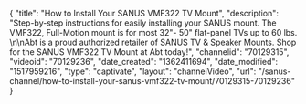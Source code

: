 {
    "title": "How to Install Your SANUS VMF322 TV Mount",
    "description": "Step-by-step instructions for easily installing your SANUS mount. The VMF322, Full-Motion mount is for most 32\"- 50\" flat-panel TVs up to 60 lbs. \n\nAbt is a proud authorized retailer of SANUS TV & Speaker Mounts. Shop for the SANUS VMF322 TV Mount at Abt today!",
    "channelid": "70129315",
    "videoid": "70129236",
    "date_created": "1362411694",
    "date_modified": "1517959216",
    "type": "captivate",
    "layout": "channelVideo",
    "url": "\/sanus-channel\/how-to-install-your-sanus-vmf322-tv-mount\/70129315-70129236"
}